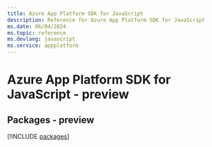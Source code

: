 ```yaml
---
title: Azure App Platform SDK for JavaScript
description: Reference for Azure App Platform SDK for JavaScript
ms.date: 06/04/2024
ms.topic: reference
ms.devlang: javascript
ms.service: appplatform
---
```

# Azure App Platform SDK for JavaScript - preview
## Packages - preview
[!INCLUDE [packages](app-platform-index.md)]
